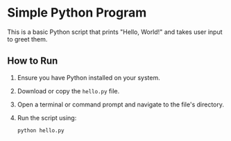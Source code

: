 # Simple Python Program

This is a basic Python script that prints "Hello, World!" and takes user input to greet them.

## How to Run

1. Ensure you have Python installed on your system.  
2. Download or copy the `hello.py` file.  
3. Open a terminal or command prompt and navigate to the file's directory.  
4. Run the script using:

   ```sh
   python hello.py